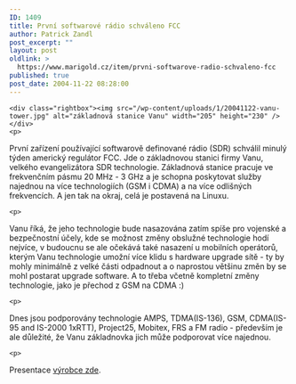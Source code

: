 ```yaml
---
ID: 1409
title: První softwarové rádio schváleno FCC
author: Patrick Zandl
post_excerpt: ""
layout: post
oldlink: >
  https://www.marigold.cz/item/prvni-softwarove-radio-schvaleno-fcc
published: true
post_date: 2004-11-22 08:28:00
---
```

	<div class="rightbox"><img src="/wp-content/uploads/1/20041122-vanu-tower.jpg" alt="základnová stanice Vanu" width="205" height="230" /></div>
	<p>
První zařízení používající softwarově definované rádio (SDR) schválil minulý týden americký regulátor FCC. Jde o základnovou stanici firmy Vanu, velkého evangelizátora SDR technologie. Základnová stanice pracuje ve frekvenčním pásmu 20 MHz - 3 GHz a je schopna poskytovat služby najednou na více technologiích (GSM i CDMA) a na více odlišných frekvencích. A jen tak na okraj, celá je postavená na Linuxu. </p>

	<p>
Vanu říká, že jeho technologie bude nasazována zatím spíše pro vojenské a bezpečnostní účely, kde se možnost změny obslužné technologie hodí nejvíce, v budoucnu se ale očekává také nasazení u mobilních operátorů, kterým Vanu technologie umožní více klidu s hardware upgrade sítě - ty by mohly minimálně z velké části odpadnout a o naprostou většinu změn by se mohl postarat upgrade software. A to třeba včetně kompletní změny technologie, jako je přechod z GSM na CDMA :)</p>

	<p>
Dnes jsou podporovány technologie AMPS, TDMA(IS-136), GSM, CDMA(IS-95 and IS-2000 1xRTT), Project25, Mobitex, FRS a FM radio - především je ale důležité, že Vanu základnovka jich může podporovat více najednou. </p>

	<p>
Presentace <a href="http://vanu.com">výrobce zde</a>.
</p>

